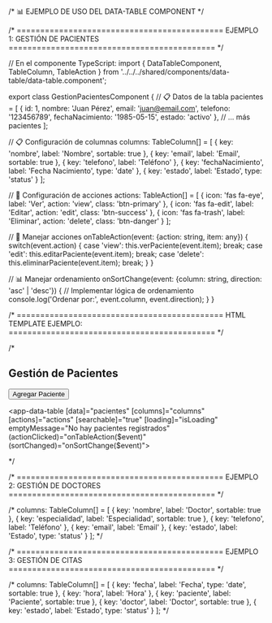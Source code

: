 /* 📊 EJEMPLO DE USO DEL DATA-TABLE COMPONENT */

/* ============================================
   EJEMPLO 1: GESTIÓN DE PACIENTES
   ============================================ */

// En el componente TypeScript:
import { DataTableComponent, TableColumn, TableAction } from '../../../shared/components/data-table/data-table.component';

export class GestionPacientesComponent {
  // 📋 Datos de la tabla
  pacientes = [
    {
      id: 1,
      nombre: 'Juan Pérez',
      email: 'juan@email.com',
      telefono: '123456789',
      fechaNacimiento: '1985-05-15',
      estado: 'activo'
    },
    // ... más pacientes
  ];

  // 📋 Configuración de columnas
  columns: TableColumn[] = [
    { key: 'nombre', label: 'Nombre', sortable: true },
    { key: 'email', label: 'Email', sortable: true },
    { key: 'telefono', label: 'Teléfono' },
    { key: 'fechaNacimiento', label: 'Fecha Nacimiento', type: 'date' },
    { key: 'estado', label: 'Estado', type: 'status' }
  ];

  // 🎯 Configuración de acciones
  actions: TableAction[] = [
    { icon: 'fas fa-eye', label: 'Ver', action: 'view', class: 'btn-primary' },
    { icon: 'fas fa-edit', label: 'Editar', action: 'edit', class: 'btn-success' },
    { icon: 'fas fa-trash', label: 'Eliminar', action: 'delete', class: 'btn-danger' }
  ];

  // 🎯 Manejar acciones
  onTableAction(event: {action: string, item: any}) {
    switch(event.action) {
      case 'view':
        this.verPaciente(event.item);
        break;
      case 'edit':
        this.editarPaciente(event.item);
        break;
      case 'delete':
        this.eliminarPaciente(event.item);
        break;
    }
  }

  // 📊 Manejar ordenamiento
  onSortChange(event: {column: string, direction: 'asc' | 'desc'}) {
    // Implementar lógica de ordenamiento
    console.log('Ordenar por:', event.column, event.direction);
  }
}

/* ============================================
   HTML TEMPLATE EJEMPLO:
   ============================================ */

/*
<div class="page-container">
  <div class="page-header">
    <h2>Gestión de Pacientes</h2>
    <button class="btn btn-primary">
      <i class="fas fa-plus"></i>
      Agregar Paciente
    </button>
  </div>

  <app-data-table
    [data]="pacientes"
    [columns]="columns"
    [actions]="actions"
    [searchable]="true"
    [loading]="isLoading"
    emptyMessage="No hay pacientes registrados"
    (actionClicked)="onTableAction($event)"
    (sortChanged)="onSortChange($event)">
  </app-data-table>
</div>
*/

/* ============================================
   EJEMPLO 2: GESTIÓN DE DOCTORES
   ============================================ */

/*
columns: TableColumn[] = [
  { key: 'nombre', label: 'Doctor', sortable: true },
  { key: 'especialidad', label: 'Especialidad', sortable: true },
  { key: 'telefono', label: 'Teléfono' },
  { key: 'email', label: 'Email' },
  { key: 'estado', label: 'Estado', type: 'status' }
];
*/

/* ============================================
   EJEMPLO 3: GESTIÓN DE CITAS
   ============================================ */

/*
columns: TableColumn[] = [
  { key: 'fecha', label: 'Fecha', type: 'date', sortable: true },
  { key: 'hora', label: 'Hora' },
  { key: 'paciente', label: 'Paciente', sortable: true },
  { key: 'doctor', label: 'Doctor', sortable: true },
  { key: 'estado', label: 'Estado', type: 'status' }
];
*/